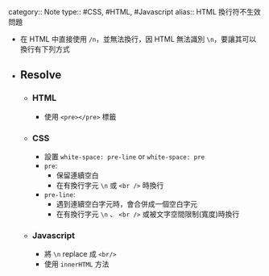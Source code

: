 category:: Note
type:: #CSS, #HTML, #Javascript
alias:: HTML 換行符不生效問題

- 在 HTML 中直接使用 `/n`，並無法換行，因 HTML 無法識別 `\n`，要讓其可以換行有下列方式
- ## Resolve
	- ### HTML
		- 使用 `<pre></pre>` 標籤
	- ### CSS
		- 設置 `white-space: pre-line` or `white-space: pre`
		- `pre`:
			- 保留連續空白
			- 在有換行字元 `\n` 或 `<br />` 時換行
		- `pre-line`:
			- 遇到連續空白字元時，會合併成一個空白字元
			- 在有換行字元 `\n` 、 `<br />` 或被文字空間限制(寬度)時換行
	- ### Javascript
		- 將 `\n` replace 成 `<br/>`
		- 使用 `innerHTML` 方法